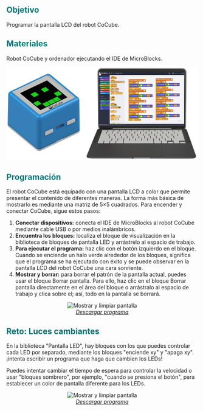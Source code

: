 ## <FONT COLOR=#007575>**Objetivo**</font>
Programar la pantalla LCD del robot CoCube.

## <FONT COLOR=#007575>**Materiales**</font>
Robot CoCube y ordenador ejecutando el IDE de MicroBlocks.

<center>

![Materiales](../img/CoCube/mat01.png)

</center>

## <FONT COLOR=#007575>**Programación**</font>
El robot CoCube está equipado con una pantalla LCD a color que permite presentar el contenido de diferentes maneras. La forma más básica de mostrarlo es mediante una matriz de 5×5 cuadrados. Para encender y conectar CoCube, sigue estos pasos:

1. **Conectar dispositivos:** conecta el IDE de MicroBlocks al robot CoCube mediante cable USB o por medios inalámbricos.
2. **Encuentra los bloques:** localiza el bloque de visualización en la biblioteca de bloques de pantalla LED y arrástrelo al espacio de trabajo.
3. **Para ejecutar el programa:** haz clic con el botón izquierdo en el bloque. Cuando se enciende un halo verde alrededor de los bloques, significa que el programa se ha ejecutado con éxito y se puede observar en la pantalla LCD del robot CoCube una cara sonriente.
4. **Mostrar y borrar:** para borrar el patrón de la pantalla actual, puedes usar el bloque Borrar pantalla. Para ello, haz clic en el bloque Borrar pantalla directamente en el área del bloque o arrástralo al espacio de trabajo y clica sobre el; así, todo en la pantalla se borrará.

<center>

![Mostrar y limpiar pantalla](../img/CoCube/mos_borr_lcd.gif)  
*[Descargar programa](../program/cocube/pantalla_borrar.ubp)*

</center>

## <FONT COLOR=#007575>**Reto: Luces cambiantes**</font>
En la biblioteca "Pantalla LED", hay bloques con los que puedes controlar cada LED por separado, mediante los bloques "enciende xy" y "apaga xy". ¡intenta escribir un programa que haga que cambien los LEDs!

Puedes intentar cambiar el tiempo de espera para controlar la velocidad o usar "bloques  sombrero", por ejemplo, "cuando se presiona el botón", para establecer un color de pantalla diferente para los LEDs.

<center>

![Mostrar y limpiar pantalla](../img/CoCube/luces_cambiantes.gif)  
*[Descargar programa](../program/cocube/luces_cambiantes.ubp)*

</center>
